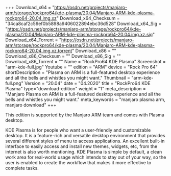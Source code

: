 +++
Download_x64 = "https://osdn.net/projects/manjaro-arm/storage/rockpro64/kde-plasma/20.04/Manjaro-ARM-kde-plasma-rockpro64-20.04.img.xz"
Download_x64_Checksum = "34ca8caf2c59ef0b5898a9406022894ebc36d528"
Download_x64_Sig = "https://osdn.net/projects/manjaro-arm/storage/rockpro64/kde-plasma/20.04/Manjaro-ARM-kde-plasma-rockpro64-20.04.img.xz.sig"
Download_x64_Torrent = "https://osdn.net/projects/manjaro-arm/storage/rockpro64/kde-plasma/20.04/Manjaro-ARM-kde-plasma-rockpro64-20.04.img.xz.torrent"
Download_x86 = ""
Download_x86_Checksum = ""
Download_x86_Sig = ""
Download_x86_Torrent = ""
Name = "RockPro64 KDE Plasma"
Screenshot = "arm-kde-full.jpg"
Youtube = ""
edition = "ARM"
device = "Rock Pro 64"
shortDescription = "Plasma on ARM is a full-featured desktop experience and all the bells and whistles you might want."
Thumbnail = "arm-kde-full.png"
Version = "20.04"
date = "04.2020"
title = "RockPro64 KDE Plasma"
type="download-edition"
weight = "1"
meta_description = "Manjaro Plasma on ARM is a full-featured desktop experience and all the bells and whistles you might want."
meta_keywords = "manjaro plasma arm, manjaro download"
+++

This edition is supported by the Manjaro ARM team and comes with Plasma desktop.

KDE Plasma is for people who want a user-friendly and customizable desktop. It is a feature-rich and versatile desktop environment that provides several different styles of menu to access applications. An excellent built-in interface to easily access and install new themes, widgets, etc, from the internet is also worth mentioning. KDE Plasma is simple by default, a clean work area for real-world usage which intends to stay out of your way, so the user is enabled to create the workflow that makes it more effective to complete tasks.
